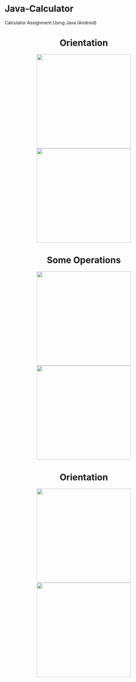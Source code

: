 # Java-Calculator
Calculator Assignment Using Java (Android)

<h1 align="center">Orientation</h1>
<p float="left" align="center">
<img src="https://user-images.githubusercontent.com/100727442/196237617-54d8a345-5240-4c05-bf2b-68b25698a27f.jpg" width="300">
<img src="https://user-images.githubusercontent.com/100727442/196237672-0dcc2890-2bab-4b78-9752-41e49b2148a8.jpg" width="300">
</p>

<h1 align="center">Some Operations</h1>
<p float="left" align="center">
<img src="" width="300">
<img src="" width="300">
</p>



<h1 align="center">Orientation</h1>
<p float="left" align="center">
<img src="" width="300">
<img src="" width="300">
</p>

